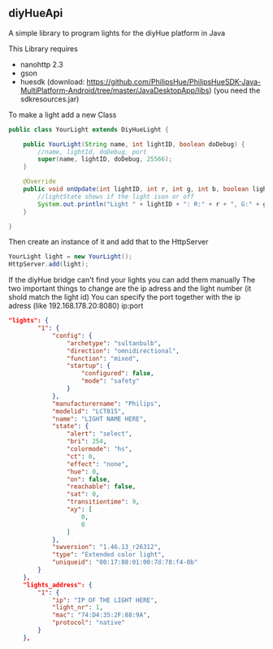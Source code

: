## diyHueApi

A simple library to program lights for the diyHue platform in Java

This Library requires
* nanohttp 2.3
* gson
* huesdk (download: https://github.com/PhilipsHue/PhilipsHueSDK-Java-MultiPlatform-Android/tree/master/JavaDesktopApp/libs) (you need the sdkresources.jar)

To make a light add a new Class
```java
public class YourLight extends DiyHueLight {

	public YourLight(String name, int lightID, boolean doDebug) {
		//name, lightId, doDebug, port
		super(name, lightID, doDebug, 25566);
	}

	@Override
	public void onUpdate(int lightID, int r, int g, int b, boolean lightState) {
		//lightState shows if the light ison or off
		System.out.println("Light " + lightID + ": R:" + r + ", G:" + g + ", B:" + b);
	}

}
```
Then create an instance of it and add that to the HttpServer
```java
YourLight light = new YourLight();
HttpServer.add(light);
```

If the diyHue bridge can't find your lights you can add them manually
The two important things to change are the ip adress and the light number (it shold match the light id)
You can specify the port together with the ip adress (like 192.168.178.20:8080) ip:port
```json
"lights": {
        "1": {
            "config": {
                "archetype": "sultanbulb",
                "direction": "omnidirectional",
                "function": "mixed",
                "startup": {
                    "configured": false,
                    "mode": "safety"
                }
            },
            "manufacturername": "Philips",
            "modelid": "LCT015",
            "name": "LIGHT NAME HERE",
            "state": {
                "alert": "select",
                "bri": 254,
                "colormode": "hs",
                "ct": 0,
                "effect": "none",
                "hue": 0,
                "on": false,
                "reachable": false,
                "sat": 0,
                "transitiontime": 9,
                "xy": [
                    0,
                    0
                ]
            },
            "swversion": "1.46.13_r26312",
            "type": "Extended color light",
            "uniqueid": "00:17:88:01:00:7d:78:f4-0b"
        }
    },
    "lights_address": {
        "1": {
            "ip": "IP OF THE LIGHT HERE",
            "light_nr": 1,
            "mac": "74:D4:35:2F:88:9A",
            "protocol": "native"
        } 
    },
```
